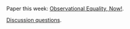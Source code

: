 Paper this week: [Observational Equality, Now!](./paper.pdf).

[Discussion questions](./QUESTIONS.md).
